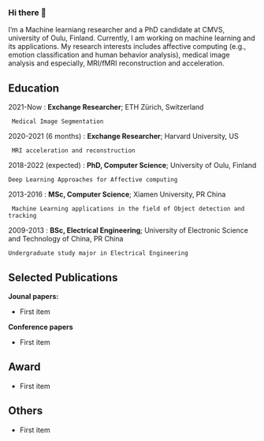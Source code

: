 ### Hi there 👋
   I’m a Machine learniang researcher and a PhD candidate at CMVS, university of Oulu, Finland. Currently, I am working on machine learning and its applications. My research interests includes affective computing (e.g., emotion classification and human behavior analysis), medical image analysis and especially, MRI/fMRI reconstruction and acceleration. 

Education
---------

2021-Now
:   **Exchange Researcher**; ETH Zürich, Switzerland 

     Medical Image Segmentation

2020-2021 (6 months) 
:   **Exchange Researcher**; Harvard University, US 

     MRI acceleration and reconstruction

2018-2022 (expected)
:   **PhD, Computer Science**; University of Oulu, Finland 

    Deep Learning Approaches for Affective computing

2013-2016
:   **MSc, Computer Science**; Xiamen University, PR China
     
     Machine Learning applications in the field of Object detection and tracking 
2009-2013
:   **BSc, Electrical Engineering**; University of Electronic Science and Technology of China, PR China

    Undergraduate study major in Electrical Engineering

Selected Publications
----------

**Jounal papers:**

* First item


**Conference papers**

* First item

Award
--------------------
* First item

Others 
--------------------
* First item
<!--
**xiaoiker/xiaoiker** is a ✨ _special_ ✨ repository because its `README.md` (this file) appears on your GitHub profile.

Here are some ideas to get you started:

- 🔭 I’m currently working on ...
- 🌱 I’m currently learning ...
- 👯 I’m looking to collaborate on ...
- 🤔 I’m looking for help with ...
- 💬 Ask me about ...
- 📫 How to reach me: ...
- 😄 Pronouns: ...
- ⚡ Fun fact: ...
-->
